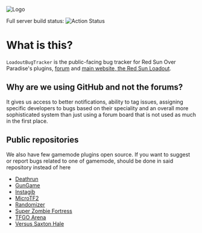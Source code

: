 ![Logo](https://cdn.redsun.tf/256_logo.png)

Full server build status: ![Action Status](https://github.com/redsunservers/redsun-master/workflows/Full%20Build/badge.svg)
# What is this?
`LoadoutBugTracker` is the public-facing bug tracker for Red Sun Over Paradise's plugins, [forum](https://forum.redsun.tf) and [main website, the Red Sun Loadout](https://redsun.tf).

## Why are we using GitHub and not the forums?
It gives us access to better notifications, ability to tag issues, assigning specific developers to bugs based on their speciality and an overall more sophisticated system than just using a forum board that is not used as much in the first place.

## Public repositories
We also have few gamemode plugins open source. If you want to suggest or report bugs related to one of gamemode, should be done in said repository instead of here
- [Deathrun](https://github.com/Mikusch/deathrun)
- [GunGame](https://github.com/ScrewdriverHyena/tfgungame-redux)
- [Instagib](https://github.com/haxtonsale/TF2Instagib)
- [MicroTF2](https://github.com/gemidyne/microtf2)
- [Randomizer](https://github.com/FortyTwoFortyTwo/Randomizer)
- [Super Zombie Fortress](https://github.com/redsunservers/SuperZombieFortress)
- [TFGO Arena](https://github.com/Mikusch/tfgo)
- [Versus Saxton Hale](https://github.com/redsunservers/VSH-Rewrite)